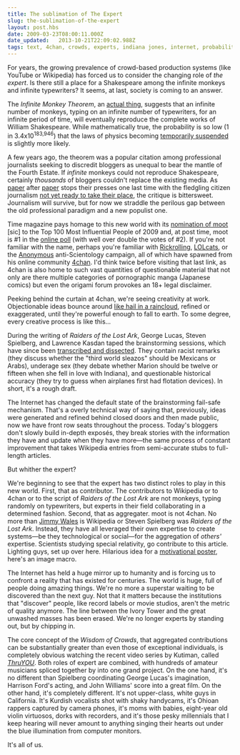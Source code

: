 ```yaml
---
title: The sublimation of The Expert
slug: the-sublimation-of-the-expert
layout: post.hbs
date: 2009-03-23T08:00:11.000Z
date_updated:   2013-10-21T22:09:02.988Z
tags: text, 4chan, crowds, experts, indiana jones, internet, probability, thruYOU
---
```


For years, the growing prevalence of crowd-based production systems (like YouTube or Wikipedia) has forced us to consider the changing role of <em>the expert</em>. Is there still a place for a Shakespeare among the infinite monkeys and infinite typewriters? It seems, at last, society is coming to an answer.<!--more-->

The <cite>Infinite Monkey Theorem</cite>, an <a href="http://en.wikipedia.org/wiki/Infinite_monkey_theorem">actual thing</a>, suggests that an infinite number of monkeys, typing on an infinite number of typewriters, for an infinite period of time, will eventually reproduce the complete works of William Shakespeare. While mathematically true, the probability is so low (1 in 3.4x10<sup>183,946</sup>) that the laws of physics becoming <a href="http://en.wikipedia.org/wiki/Starship_Billion_Year_Bunker#Infinite_Improbability_Drive">temporarily suspended</a> is slightly more likely.

A few years ago, the theorem was a popular citation among professional journalists seeking to discredit bloggers as unequal to bear the mantle of the Fourth Estate. If <em>infinite</em> monkeys could not reproduce Shakespeare, certainly <em>thousands</em> of bloggers couldn't replace the existing media. As <a href="http://www.rockymountainnews.com/">paper</a> after <a href="http://www.seattlepi.com/business/403793_piclosure17.html">paper</a> stops their presses one last time with the fledgling citizen journalism <a href="http://www.shirky.com/weblog/2009/03/newspapers-and-thinking-the-unthinkable/">not yet ready to take their place</a>, the critique is bittersweet. Journalism will survive, but for now we straddle the perilous gap between the old professional paradigm and a new populist one.

Time magazine pays homage to this new world with its <a href="http://www.time.com/time/specials/packages/article/0,28804,1883644_1883653_1885481,00.html">nomination of moot</a> [sic] to the Top 100 Most Influential People of 2009 and, at post time, moot is #1 in the <a href="http://www.time.com/time/specials/packages/0,28757,1883644,00.html">online poll</a> (with well over double the votes of #2). If you're not familiar with the name, perhaps you're familiar with <a href="http://www.rocketboom.com/rb_07_dec_18/">Rickrolling</a>, <a href="http://www.rocketboom.com/rb_07_dec_21/">LOLcats</a>, or the <a href="http://www.rocketboom.com/rb_08_dec_31/">Anonymous</a> anti-Scientology campaign, all of which have spawned from his online community <a href="http://www.4chan.org/">4chan</a>. I'd think twice before visiting that last link, as 4chan is also home to such vast quantities of questionable material that not only are there multiple categories of pornographic manga (Japanese comics) but even the origami forum provokes an 18+ legal disclaimer.

Peeking behind the curtain at 4chan, we're seeing creativity at work. Objectionable ideas bounce around <a href="http://www.statesman.com/weather/content/weather/sm_interactive/hail.html">like hail in a raincloud</a>, refined or exaggerated, until they're powerful enough to fall to earth. To some degree, every creative process is like this...

During the writing of <cite>Raiders of the Lost Ark</cite>, George Lucas, Steven Spielberg, and Lawrence Kasdan taped the brainstorming sessions, which have since been <a href="http://mysterymanonfilm.blogspot.com/2009/03/raiders-story-conference.html">transcribed and dissected</a>. They contain racist remarks (they discuss whether the "third world sleazos" should be Mexicans or Arabs), underage sex (they debate whether Marion should be twelve or fifteen when she fell in love with Indiana), and questionable historical accuracy (they try to guess when airplanes first had flotation devices). In short, it's a rough draft.

The Internet has changed the default state of the brainstorming fail-safe mechanism. That's a overly technical way of saying that, previously, ideas were generated and refined behind closed doors and then made public, now we have front row seats throughout the process. Today's bloggers don't slowly build in-depth expos&eacute;s, they break stories with the information they have and update when they have more&mdash;the same process of constant improvement that takes Wikipedia entries from semi-accurate stubs to full-length articles.

But whither the expert?

We're beginning to see that the expert has two distinct roles to play in this new world. First, that as contributor. The contributors to Wikipedia or to 4chan or to the script of <cite>Raiders of the Lost Ark</cite> are not monkeys, typing randomly on typewriters, but experts in their field collaborating in a determined fashion. Second, that as aggregater. moot is not 4chan. No more than <a href="http://en.wikipedia.org/wiki/Jimbo_Wales">Jimmy Wales</a> is Wikipedia or Steven Spielberg was <cite>Raiders of the Lost Ark</cite>. Instead, they have all leveraged their own expertise to create systems&mdash;be they technological or social&mdash;for the aggregation of <em>others'</em> expertise. Scientists studying special relativity, go contribute to this article. Lighting guys, set up over here. Hilarious idea for a <a href="http://www.youtube.com/watch?v=mHQ0WekQP2Q">motivational poster</a>, here's an image macro.

The Internet has held a huge mirror up to humanity and is forcing us to confront a reality that has existed for centuries. The world is huge, full of people doing amazing things. We're no more a superstar waiting to be discovered than the next guy. Not that it matters because the institutions that "discover" people, like record labels or movie studios, aren't the metric of quality anymore. The line between the Ivory Tower and the great unwashed masses has been erased. We're no longer experts by standing out, but by chipping in.

The core concept of the <cite>Wisdom of Crowds</cite>, that aggregated contributions can be substantially greater than even those of exceptional individuals, is completely obvious watching the recent video series by Kutiman, called <cite><a href="http://www.thru-you.com/">ThruYOU</a></cite>. Both roles of expert are combined, with hundreds of amateur musicians spliced together by into one grand project. On the one hand, it's no different than Spielberg coordinating George Lucas's imagination, Harrison Ford's acting, and John Williams' score into a great film. On the other hand, it's completely different. It's not upper-class, white guys in California. It's Kurdish vocalists shot with shaky handycams, it's Ohioan rappers captured by camera phones, it's moms with babies, eight-year old violin virtuosos, dorks with recorders, and it's those pesky millennials that I keep hearing will never amount to anything singing their hearts out under the blue illumination from computer monitors.

It's all of us.
